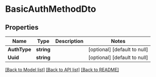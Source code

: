 # BasicAuthMethodDto

## Properties

| Name         | Type       | Description | Notes                        |
| ------------ | ---------- | ----------- | ---------------------------- |
| **AuthType** | **string** |             | [optional] [default to null] |
| **Uuid**     | **string** |             | [optional] [default to null] |

[[Back to Model list]](../README.md#documentation-for-models) [[Back to API list]](../README.md#documentation-for-api-endpoints) [[Back to README]](../README.md)
